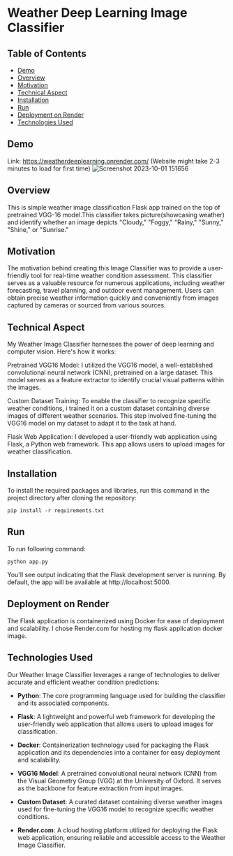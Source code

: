# Weather Deep Learning Image Classifier 

## Table of Contents

- [Demo](#demo)
- [Overview](#overview)
- [Motivation](#motivation)
- [Technical Aspect](#technical-aspect)
- [Installation](#installation)
- [Run](#run)
- [Deployment on Render](#deployment-on-heroku)
- [Technologies Used](#technologies-used)

## Demo

Link: https://weatherdeeplearning.onrender.com/ (Website might take 2-3 minutes to load for first time)
![Screenshot 2023-10-01 151656](https://github.com/saad415/Weather-Deep-Learning/assets/28076292/20559910-d5a2-4cfb-a277-a145fa09adaf)

## Overview

This is simple weather image classification Flask app trained on the top of pretrained VGG-16 model.This classifier takes picture(showcasing weather) and identify whether an image depicts "Cloudy," "Foggy," "Rainy," "Sunny," "Shine," or "Sunrise." 

## Motivation

The motivation behind creating this Image Classifier was to provide a user-friendly tool for real-time weather condition assessment. This classifier serves as a valuable resource for numerous applications, including weather forecasting, travel planning, and outdoor event management. Users can obtain precise weather information quickly and conveniently from images captured by cameras or sourced from various sources.

## Technical Aspect

My Weather Image Classifier harnesses the power of deep learning and computer vision. Here's how it works:

Pretrained VGG16 Model: I utilized the VGG16 model, a well-established convolutional neural network (CNN), pretrained on a large dataset. This model serves as a feature extractor to identify crucial visual patterns within the images.

Custom Dataset Training: To enable the classifier to recognize specific weather conditions, i trained it on a custom dataset containing diverse images of different weather scenarios. This step involved fine-tuning the VGG16 model on my dataset to adapt it to the task at hand.

Flask Web Application: I developed a user-friendly web application using Flask, a Python web framework. This app allows users to upload images for weather classification.

## Installation

To install the required packages and libraries, run this command in the project directory after cloning the repository:
```console
pip install -r requirements.txt
```

## Run

To run following command:
```console
python app.py
```
You'll see output indicating that the Flask development server is running. By default, the app will be available at http://localhost:5000.

## Deployment on Render

The Flask application is containerized using Docker for ease of deployment and scalability. I chose Render.com for hosting my flask application docker image.

## Technologies Used

Our Weather Image Classifier leverages a range of technologies to deliver accurate and efficient weather condition predictions:

- **Python**: The core programming language used for building the classifier and its associated components.

- **Flask**: A lightweight and powerful web framework for developing the user-friendly web application that allows users to upload images for classification.

- **Docker**: Containerization technology used for packaging the Flask application and its dependencies into a container for easy deployment and scalability.

- **VGG16 Model**: A pretrained convolutional neural network (CNN) from the Visual Geometry Group (VGG) at the University of Oxford. It serves as the backbone for feature extraction from input images.

- **Custom Dataset**: A curated dataset containing diverse weather images used for fine-tuning the VGG16 model to recognize specific weather conditions.

- **Render.com**: A cloud hosting platform utilized for deploying the Flask web application, ensuring reliable and accessible access to the Weather Image Classifier.

##

